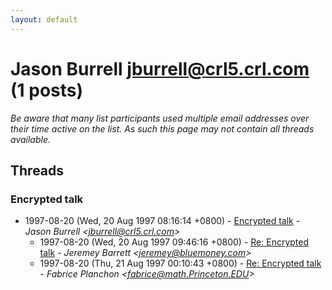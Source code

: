 ```yaml
---
layout: default
---
```


# Jason Burrell <jburrell@crl5.crl.com> (1 posts)

_Be aware that many list participants used multiple email addresses over their time active on the list. As such this page may not contain all threads available._

## Threads

### Encrypted talk
+ 1997-08-20 (Wed, 20 Aug 1997 08:16:14 +0800) - [Encrypted talk](/archive/1997/08/806dec8136c92b7fc72af3e845cbe012bb8af4c6f8b3ae4293840f4028f239c8) - _Jason Burrell \<jburrell@crl5.crl.com\>_
  + 1997-08-20 (Wed, 20 Aug 1997 09:46:16 +0800) - [Re: Encrypted talk](/archive/1997/08/2dcf8e0a02761e6945a0b0ac5d02efb72a3fa07f08662c75f9ef942ebb7533eb) - _Jeremey Barrett \<jeremey@bluemoney.com\>_
  + 1997-08-20 (Thu, 21 Aug 1997 00:10:43 +0800) - [Re: Encrypted talk](/archive/1997/08/9103b59f0b03ecb8a6eb4003bb3dafe724d9e02786effd13e23d162300e39bc8) - _Fabrice Planchon \<fabrice@math.Princeton.EDU\>_

